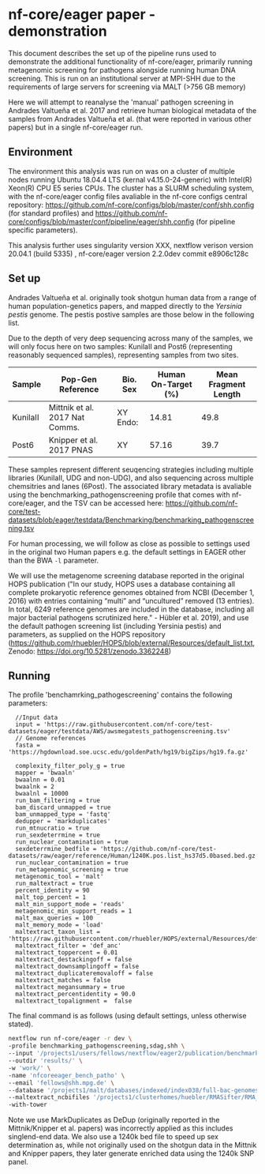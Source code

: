 # nf-core/eager paper - demonstration

This document describes the set up of the pipeline runs used to demonstrate the
additional functionality of nf-core/eager, primarily running metagenomic
screening for pathogens alongside running human DNA screening. This is run on an
institutional server at MPI-SHH due to the requirements of large servers for
screening via MALT (>756 GB memory)

Here we will attempt to reanalyse the 'manual' pathogen screening  in Andrades
Valtueña et al. 2017 and retrieve human biological metadata of the samples from
Andrades Valtueña et al. (that were reported in various other papers) but in a
single nf-core/eager run.

## Environment

The environment this analysis was run on was on a cluster of multiple nodes
running Ubuntu 18.04.4 LTS (kernal v4.15.0-24-generic) with Intel(R) Xeon(R) CPU
E5 series CPUs. The cluster has a SLURM scheduling system, with the
nf-core/eager config files avaliable in the nf-core configs central repository:
https://github.com/nf-core/configs/blob/master/conf/shh.config (for standard
profiles) and
https://github.com/nf-core/configs/blob/master/conf/pipeline/eager/shh.config
(for pipeline specific parameters). 

This analysis further uses singularity version XXX, nextflow verison version
20.04.1 (build 5335)
,
nf-core/eager version 2.2.0dev commit e8906c128c

## Set up

Andrades Valtueña et al. originally took shotgun human data from a range of
human population-genetics papers, and mapped directly to the _Yersinia pestis_
genome. The pestis postive samples are those below in the following list.

Due to the depth of very deep sequencing across many of the samples, we will
only focus here on two samples: KunilaII and Post6 (representing reasonably
sequenced samples), representing samples from two sites.

| Sample   | Pop-Gen Reference              | Bio. Sex | Human On-Target (%) | Mean Fragment Length |
|----------|--------------------------------|----------|---------------------|----------------------|
| KunilaII | Mittnik et al. 2017 Nat Comms. | XY Endo: | 14.81               | 49.8                 |
| Post6    | Knipper et al. 2017 PNAS        | XY       | 57.16               | 39.7                 |

These samples represent different seuqencing strategies including multiple
libraries (KunilaII, UDG and non-UDG), and also sequencing across multiple
chemsitries and lanes (6Post). The associated library metadata is avaliable
using the benchmarking_pathogenscreening profile that comes with nf-core/eager,
and the TSV can be accessed here:
https://github.com/nf-core/test-datasets/blob/eager/testdata/Benchmarking/benchmarking_pathogenscreening.tsv

For human processing, we will follow as close as possible to settings used in
the original two Human papers e.g. the default settings in EAGER other than the
BWA `-l` parameter.

We will use the metagenome screening database reported in the original HOPS
publication ("In our study, HOPS uses a database containing all complete
prokaryotic reference genomes obtained from NCBI (December 1, 2016) with entries
containing “multi” and “uncultured” removed (13 entries). In total, 6249
reference genomes are included in the database, including all major bacterial
pathogens scrutinized here." - Hübler et al. 2019), and use the default pathogen
screening list (including Yersinia pestis) and parameters, as supplied on the
HOPS repository
(https://github.com/rhuebler/HOPS/blob/external/Resources/default_list.txt,
Zenodo: https://doi.org/10.5281/zenodo.3362248)

## Running

The profile 'benchamrking_pathogescreening' contains the following parameters:

```
  //Input data
  input = 'https://raw.githubusercontent.com/nf-core/test-datasets/eager/testdata/AWS/awsmegatests_pathogenscreening.tsv'
  // Genome references
  fasta = 'https://hgdownload.soe.ucsc.edu/goldenPath/hg19/bigZips/hg19.fa.gz'

  complexity_filter_poly_g = true
  mapper = 'bwaaln'
  bwaalnn = 0.01
  bwaalnk = 2
  bwaalnl = 10000
  run_bam_filtering = true
  bam_discard_unmapped = true
  bam_unmapped_type = 'fastq'
  dedupper = 'markduplicates'
  run_mtnucratio = true
  run_sexdeterrmine = true
  run_nuclear_contamination = true
  sexdeterrmine_bedfile = 'https://github.com/nf-core/test-datasets/raw/eager/reference/Human/1240K.pos.list_hs37d5.0based.bed.gz'
  run_nuclear_contamination = true
  run_metagenomic_screening = true
  metagenomic_tool = 'malt'
  run_maltextract = true
  percent_identity = 90
  malt_top_percent = 1
  malt_min_support_mode = 'reads'
  metagenomic_min_support_reads = 1
  malt_max_queries = 100
  malt_memory_mode = 'load'
  maltextract_taxon_list = 'https://raw.githubusercontent.com/rhuebler/HOPS/external/Resources/default_list.txt'
  maltextract_filter = 'def_anc'
  maltextract_toppercent = 0.01
  maltextract_destackingoff = false
  maltextract_downsamplingoff = false
  maltextract_duplicateremovaloff = false
  maltextract_matches = false
  maltextract_megansummary = true
  maltextract_percentidentity = 90.0
  maltextract_topalignment =  false
```

The final command is as follows (using default settings, unless otherwise
stated).

```bash
nextflow run nf-core/eager -r dev \
-profile benchmarking_pathogenscreening,sdag,shh \
--input '/projects1/users/fellows/nextflow/eager2/publication/benchmarking_pathogen/benchmarking_pathogenscreening.tsv' \
--outdir 'results/' \
-w 'work/' \
-name 'nfcoreeager_bench_patho' \
--email 'fellows@shh.mpg.de' \
--database '/projects1/malt/databases/indexed/index038/full-bac-genomes_2016-12' \
--maltextract_ncbifiles '/projects1/clusterhomes/huebler/RMASifter/RMA_Extractor_Resources/' \
-with-tower
```

Note we use MarkDuplicates as DeDup (originally reported in the Mittnik/Knipper
et al. papers) was incorrectly applied as this includes singlend-end data. We
also use a 1240k bed file to speed up sex determination as, while not originally
used on the shotgun data in the Mittnik and Knipper papers, they later generate
enriched data using the 1240k SNP panel.